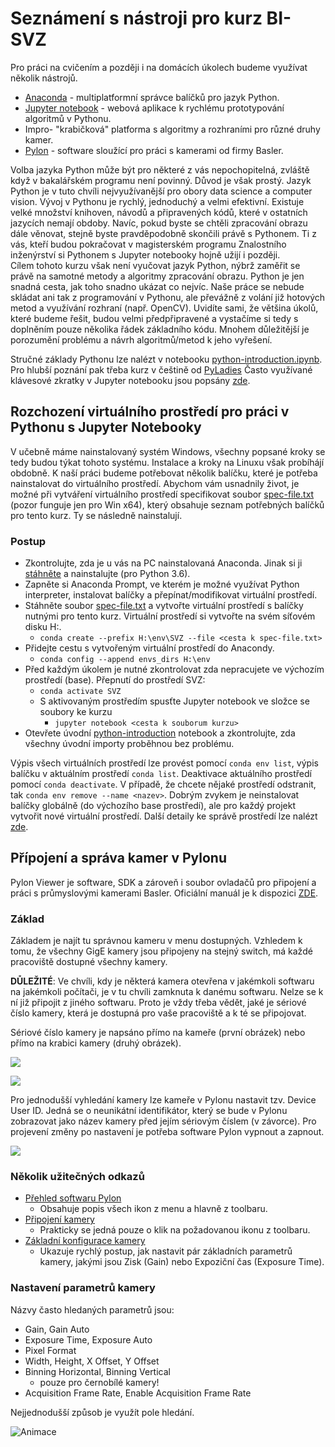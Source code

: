 # Seznámení s nástroji pro kurz BI-SVZ
Pro práci na cvičením a později i na domácích úkolech budeme využívat několik nástrojů. 
* [Anaconda](https://www.anaconda.com/) - multiplatformní správce balíčků pro jazyk Python.
* [Jupyter notebook](http://jupyter.org/) - webová aplikace k rychlému prototypování algoritmů v Pythonu.
* Impro- "krabičková" platforma s algoritmy a rozhraními pro různé druhy kamer.
* [Pylon](https://www.baslerweb.com/en/products/software/basler-pylon-camera-software-suite/) - software sloužící pro práci s kamerami od firmy Basler. 
  
Volba jazyka Python může být pro některé z vás nepochopitelná, zvláště když v bakalářském programu není povinný. Důvod je však prostý. Jazyk Python je v tuto chvíli nejvyužívanější pro obory data science a computer vision. Vývoj v Pythonu je rychlý, jednoduchý a velmi efektivní. Existuje velké množství knihoven, návodů a připravených kódů, které v ostatních jazycích nemají obdoby. Navíc, pokud byste se chtěli zpracování obrazu dále věnovat, stejně byste pravděpodobně skončili právě s Pythonem. Ti z vás, kteří budou pokračovat v magisterském programu Znalostního inženýrství si Pythonem s Jupyter notebooky hojně užijí i později.
​    
Cílem tohoto kurzu však není vyučovat jazyk Python, nýbrž zaměřit se právě na samotné metody a algoritmy zpracování obrazu. Python je jen snadná cesta, jak toho snadno ukázat co nejvíc. Naše práce se nebude skládat ani tak z programování v Pythonu, ale převážně z volání již hotových metod a využívání rozhraní (např. OpenCV). Uvidíte sami, že většina úkolů, které budeme řešit, budou velmi předpřipravené a vystačíme si tedy s doplněním pouze několika řádek základního kódu. Mnohem důležitější je porozumění problému a návrh algoritmů/metod k jeho vyřešení.

Stručné základy Pythonu lze nalézt v notebooku [python-introduction.ipynb](python-introduction.ipynb). Pro hlubší poznání pak třeba kurz v češtině od [PyLadies](https://naucse.python.cz/course/pyladies/)
Často využívané klávesové zkratky v Jupyter notebooku jsou popsány [zde](../jupyter-notebook-cheat-sheet.pdf).


## Rozchození virtuálního prostředí pro práci v Pythonu s Jupyter Notebooky

V učebně máme nainstalovaný systém Windows, všechny popsané kroky se tedy budou týkat tohoto systému. Instalace a kroky na Linuxu však probíhájí obdobně. 
K naší práci budeme potřebovat několik balíčku, které je potřeba nainstalovat do virtuálního prostředí. Abychom vám usnadnily život, je možné při vytváření virtuálního prostředí specifikovat soubor [spec-file.txt](spec-file.txt) (pozor funguje jen pro Win x64), který obsahuje seznam potřebných balíčků pro tento kurz. Ty se následně nainstalují. 

### Postup
* Zkontrolujte, zda je u vás na PC nainstalovaná Anaconda. Jinak si ji [stáhněte](https://www.anaconda.com/download)  a nainstalujte (pro Python 3.6).
* Zapněte si Anaconda Prompt, ve kterém je možné využívat Python interpreter, instalovat balíčky a přepínat/modifikovat virtuální prostředí.
* Stáhněte soubor  [spec-file.txt](spec-file.txt) a vytvořte virtuální prostředí s balíčky nutnými pro tento kurz. Virtuální prostředí si vytvořte na svém síťovém disku H:. 
	* `conda create --prefix H:\env\SVZ --file <cesta k spec-file.txt>`
* Přidejte cestu s vytvořeným virtuální prostředí do Anacondy. 
  * `conda config --append envs_dirs H:\env`
* Před každým úkolem je nutné zkontrolovat zda nepracujete ve výchozím prostředí (base). Přepnutí do prostředí SVZ:
	* `conda activate SVZ`
	* S aktivovaným prostředím spusťte Jupyter notebook ve složce se soubory ke kurzu
		* `jupyter notebook <cesta k souborum kurzu>` 
*  Otevřete úvodní [python-introduction](python-introduction.ipynb) notebook a zkontrolujte, zda všechny úvodní importy proběhnou bez problému.

Výpis všech virtuálních prostředí lze provést pomocí `conda env list`, výpis balíčku v aktuálním prostředí `conda list`. Deaktivace aktuálního prostředí pomocí `conda deactivate`.  V případě, že chcete nějaké prostředí odstranit, tak `conda env remove --name <nazev>`. Dobrým zvykem je neinstalovat balíčky globálně (do výchozího base prostředí), ale pro každý projekt vytvořit nové virtuální prostředí. Další detaily ke správě prostředí lze nalézt [zde](https://conda.io/docs/user-guide/tasks/manage-environments.html).



## Přípojení a správa kamer v Pylonu 
Pylon Viewer je software, SDK a zároveň i soubor ovladačů pro připojení a práci s průmyslovými kamerami Basler. Oficiální manuál je k dispozici [ZDE](https://docs.baslerweb.com/#t=en%2Fpylon_camera_software_suite.htm%23bc-1&rhtocid=_3_0). 

### Základ
Základem je najít tu správnou kameru v menu dostupných. Vzhledem k tomu, že všechny GigE kamery jsou připojeny na stejný switch, má každé pracoviště dostupné všechny kamery. 

**DŮLEŽITÉ**: Ve chvíli, kdy je některá kamera otevřena v jakémkoli softwaru na jakémkoli počítači, je v tu chvíli zamknuta k danému softwaru. Nelze se k ní již připojit z jiného softwaru. Proto je vždy třeba vědět, jaké je sériové číslo kamery, která je dostupná pro vaše pracoviště a k té se připojovat.

Sériové číslo kamery je napsáno přímo na kameře (první obrázek) nebo přímo na krabici kamery (druhý obrázek).

![](images/kam_SN.png "")

![](images/krab_SN.png "")



Pro jednodušší vyhledání kamery lze kameře v Pylonu nastavit tzv. Device User ID. Jedná se o neunikátní identifikátor, který se bude v Pylonu zobrazovat jako název kamery před jejím sériovým číslem (v závorce). Pro projevení změny po nastavení je potřeba software Pylon vypnout a zapnout.

![](images/device_user_id.png)

### Několik užitečných odkazů
- [Přehled softwaru Pylon](https://docs.baslerweb.com/#t=en%2Foverview_of_the_pylon_viewer.htm%23bc-1&rhtocid=_3_0_0_0)
  - Obsahuje popis všech ikon z menu a hlavně z toolbaru.
- [Připojení kamery](https://docs.baslerweb.com/#t=en%2Fopening_and_closing_a_camera.htm)
  - Prakticky se jedná pouze o klik na požadovanou ikonu z toolbaru.
- [Základní konfigurace kamery](https://docs.baslerweb.com/#t=en%2Fconfiguring_a_camera.htm)
  - Ukazuje rychlý postup, jak nastavit pár základních parametrů kamery, jakými jsou Zisk (Gain) nebo Expoziční čas (Exposure Time).

### Nastavení parametrů kamery
Názvy často hledaných parametrů jsou:

- Gain, Gain Auto
- Exposure Time, Exposure Auto
- Pixel Format
- Width, Height, X Offset, Y Offset
- Binning Horizontal, Binning Vertical
  - pouze pro černobílé kamery!
- Acquisition Frame Rate, Enable Acquisition Frame Rate



Nejjednodušší způsob je využít pole hledání. 

![Animace](images/animation_setting_parameters.gif)

